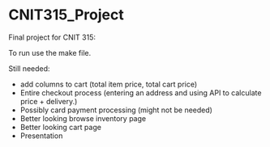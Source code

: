 # CNIT315_Project
Final project for CNIT 315:

To run use the make file.

Still needed:
- add columns to cart (total item price, total cart price)
- Entire checkout process (entering an address and using API to calculate price + delivery.)
- Possibly card payment processing (might not be needed)
- Better looking browse inventory page
- Better looking cart page
- Presentation
